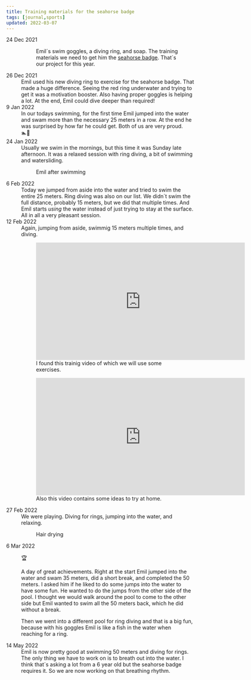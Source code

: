 ```yaml
---
title: Training materials for the seahorse badge
tags: [journal,sports]
updated: 2022-03-07
---
```

<div class="full-bleed flex justify-center justify-middle">
<dl class="inline-block timeline framed row">
  <dt>24 Dec 2021</dt>
  <dd><figure>
<img src="/img/journal/IMG_1581-sm.jpg" class="w-100" alt="">
<figcaption>Emil´s swim goggles, a diving ring, and soap. The training materials we need to get him the <a href="https://www.dsv.de/fitness-gesundheit/schwimmabzeichen/seepferdchen/">seahorse badge</a>. That´s our project for this year.</figcaption>
</figure>
</dd>
	<dt>26 Dec 2021</dt>
	<dd>Emil used his new diving ring to exercise for the seahorse badge. That made a huge difference. Seeing the red ring underwater and trying to get it was a motivation booster. Also having proper goggles is helping a lot. At the end, Emil could dive deeper than required!</dd>
	<dt>9 Jan 2022</dt>
	<dd>In our todays swimming, for the first time Emil jumped into the water and swam more than the necessary 25 meters in a row. At the end he was surprised by how far he could get. Both of us are very proud.<div class="larger">🏊🤸</div></dd>
	<dt>24 Jan 2022</dt>
	<dd>Usually we swim in the mornings, but this time it was Sunday late afternoon. It was a relaxed session with ring diving, a bit of swimming and watersliding.</dd>
	<dd>
	<figure>
		<img src="/img/journal/IMG_1637D-sm.jpg" class="w-100" alt="">
		<figcaption>Emil after swimming</figcaption>
	</figure>
	</dd>
	<dt>6 Feb 2022</dt>
	<dd>Today we jumped from aside into the water and tried to swim the entire 25 meters. Ring diving was also on our list. We didn´t swim the full distance, probably 15 meters, but we did that multiple times. And Emil starts <em>using</em> the water instead of just trying to stay at the surface. All in all a very pleasant session.</dd>
	<dt>12 Feb 2022</dt>
	<dd>Again, jumping from aside, swimmig 15 meters multiple times, and diving.</dd>
	<dd>
	<figure>
	<iframe width="560" height="315" src="https://www.youtube.com/embed/0poXfKr_WII" title="YouTube video player" frameborder="0" allow="accelerometer; autoplay; clipboard-write; encrypted-media; gyroscope; picture-in-picture" allowfullscreen></iframe>
	<figcaption>I found this trainig video of which we will use some exercises.</figcaption></figure>
	</dd>
	<dd>
	<figure>
	<iframe width="560" height="315" src="https://www.youtube.com/embed/j6F_n8njtYc" title="YouTube video player" frameborder="0" allow="accelerometer; autoplay; clipboard-write; encrypted-media; gyroscope; picture-in-picture" allowfullscreen></iframe>
	<figcaption>Also this video contains some ideas to try at home.</figcaption></figure>
	</dd>
	<dt>27 Feb 2022</dt>
	<dd>We were playing. Diving for rings, jumping into the water, and relaxing.</dd>
	<dd><figure>
		<img src="/img/journal/IMG_1735.jpg" class="w-100" alt="">
		<figcaption>Hair drying</figcaption>
	</figure></dd>
	<dt>6 Mar 2022</td>
	<dd>
	<p class="fs-3">
	🏆
	</p>
	<p>A day of great achievements. Right at the start Emil jumped into the water and swam 35 meters, did a short break, and completed the 50 meters. I asked him if he liked to do some jumps into the water to have some fun. He wanted to do the jumps from the other side of the pool. I thought we would walk around the pool to come to the other side but Emil wanted to swim all the 50 meters back, which he did without a break.</p>
	<p>Then we went into a different pool for ring diving and that is a big fun, because with his goggles Emil is like a fish in the water when reaching for a ring.</p></dd>
	<dt>14 May 2022</dt>
	<dd>Emil is now pretty good at swimming 50 meters and diving for rings. The only thing we have to work on is to breath out into the water. I think that´s asking a lot from a 6 year old but the seahorse badge requires it. So we are now working on that breathing rhythm.</dd>
</dl>
</div>